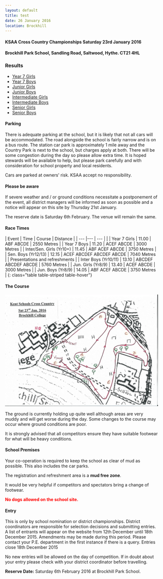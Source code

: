 ```yaml
---
layout: default
title: test
date: 26 January 2016
location: Brockhill
---
```


#### KSAA Cross Country Championships Saturday 23rd January 2016

#### Brockhill Park School, Sandling Road, Saltwood, Hythe. CT21 4HL

<div class="panel panel-info">
    <div class="panel-heading">
        <h3 class="panel-title">Results</h3>
    </div>
    <div class="panel-body">
        <ul>
            <li><a href="/files/events/15-16/2016-01-23-kent-schools-cross-country-champs/KSAA-2016-Cross-Country-Championships-Year-7-Girls-Results-v2.pdf">Year 7 Girls</a></li>
            <li><a href="/files/events/15-16/2016-01-23-kent-schools-cross-country-champs/KSAA-2016-Cross-Country-Championships-Year-7-Boys-Results-v3.pdf">Year 7 Boys</a></li>
            <li><a href="/files/events/15-16/2016-01-23-kent-schools-cross-country-champs/KSAA-2016-Cross-Country-Championships-Junior-Girls-Results.pdf">Junior Girls</a></li>
            <li><a href="/files/events/15-16/2016-01-23-kent-schools-cross-country-champs/KSAA-2016-Cross-Country-Championships-Junior-Boys-Results.pdf">Junior Boys</a></li>
            <li><a href="/files/events/15-16/2016-01-23-kent-schools-cross-country-champs/KSAA-2016-Cross-Country-Championships-Intermediate-Girls-Results-v2.pdf">Intermediate Girls</a></li>
            <li><a href="/files/events/15-16/2016-01-23-kent-schools-cross-country-champs/KSAA-2016-Cross-Country-Championships-Intermediate-Boys-Results.pdf">Intermediate Boys</a></li>
            <li><a href="/files/events/15-16/2016-01-23-kent-schools-cross-country-champs/KSAA-2016-Cross-Country-Championships-Senior-Girls-Results.pdf">Senior Girls</a></li>
            <li><a href="/files/events/15-16/2016-01-23-kent-schools-cross-country-champs/KSAA-2016-Cross-Country-Championships-Senior-Boys-Results.pdf">Senior Boys</a></li>
        </ul>
    </div>
</div>

#### Parking

There is adequate parking at the school, but it is likely that not all cars will be accommodated. The road alongside the school is fairly narrow and is on a bus route. The station car park is approximately 1 mile away and the Country Park is next to the school, but charges apply at both. There will be some congestion during the day so please allow extra time. It is hoped stewards will be available to help, but please park carefully and with consideration for school property and local residents.

Cars are parked at owners' risk. KSAA accept no responsibility.

#### Please be aware

If severe weather and / or ground conditions necessitate a postponement of the event, all district managers will be informed as soon as possible and a notice will appear on this site by Thursday 21st January.

The reserve date is Saturday 6th February. The venue will remain the same.

#### Race Times

| Event                             | Time  | Course                    | Distance      |
| ---                               |---    | ---                       |               |
| Year 7 Girls                      | 11.00 | ABF ABCDE                 | 2550 Metres   |
| Year 7 Boys                       | 11.20 | ACEF ABCDE                | 3000 Metres   |
| Inter/Sen. Girls (Yr10+)          | 11.45 | ABF ACEF ABCDE            | 3750 Metres   |
| Sen. Boys (Yr12/13)               | 12.15 | ACEF ABCDEF ABCDEF ABCDE  | 7040 Metres   |
| Presentations and refreshments    |
| Inter Boys (Yr10/11)              | 13.10 | ABCDEF ABCDEF ABCDE       | 5760 Metres   |
| Jun. Girls (Yr8/9)                | 13.40 | ACEF ABCDE                | 3000 Metres   |
| Jun. Boys (Yr8/9)                 | 14.05 | ABF ACEF ABCDE            | 3750 Metres   |
{: class="table table-striped table-hover"}

#### The Course

<a href="/images/events/15-16/2016-01-23-kent-schools-cross-country-champs/course-map.jpg" target="_blank">
    <img src="/images/events/15-16/2016-01-23-kent-schools-cross-country-champs/course-map.jpg" style="max-width:100%;"/>
</a>

The ground is currently holding up quite well although areas are very muddy and will get worse during the day.  Some changes to the course may occur where ground conditions are poor.

It is strongly advised that all competitors ensure they have suitable footwear for what will be heavy conditions.

#### School Premises

Your co-operation is required to keep the school as clear of mud as possible. This also includes the car parks.

The registration and refreshment area is a **mud free zone**.

It would be very helpful if competitors and spectators bring a change of footwear.

<span style="color: red;">**No dogs allowed on the school site.**</span>

#### Entry

This is only by school nomination or district championships. District coordinators are responsible for selection decisions and submitting entries.
A list of entrants will appear on the website from 12th December until 18th December 2015. Amendments may be made during this period.
Please contact your P.E. department in the first instance if there is a query.
Entries close 18th December 2015

No new entries will be allowed on the day of competition. If in doubt about your entry please check with your district coordinator before travelling.

**Reserve Date:**  Saturday 6th February 2016 at Brockhill Park School.